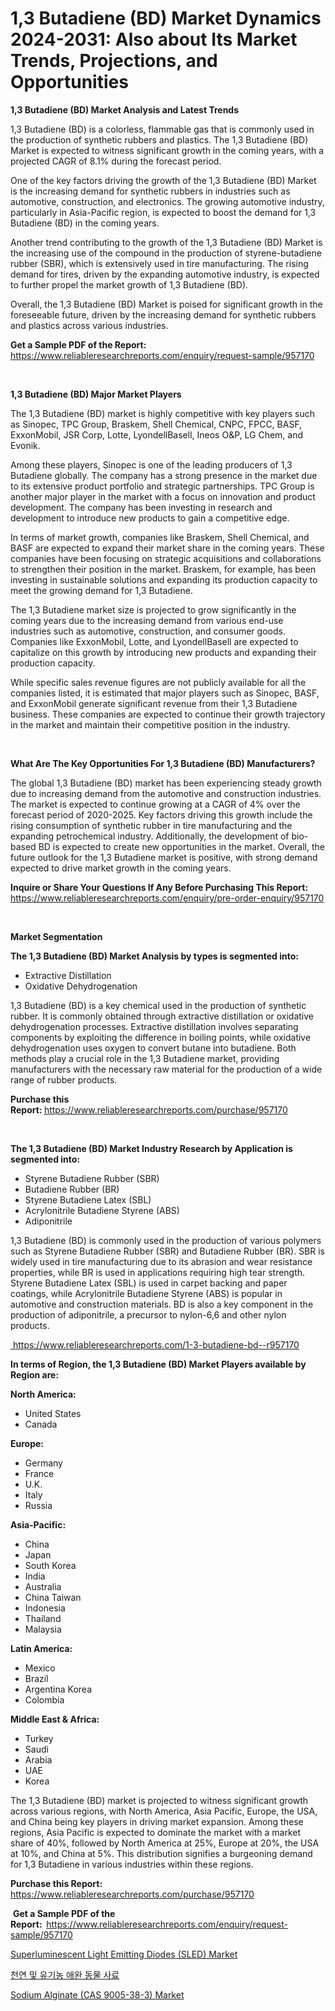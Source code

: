 <p><h1>1,3 Butadiene (BD) Market Dynamics 2024-2031: Also about Its Market Trends, Projections, and Opportunities</h1></p><p><strong>1,3 Butadiene (BD) Market Analysis and Latest Trends</strong></p>
<p><p>1,3 Butadiene (BD) is a colorless, flammable gas that is commonly used in the production of synthetic rubbers and plastics. The 1,3 Butadiene (BD) Market is expected to witness significant growth in the coming years, with a projected CAGR of 8.1% during the forecast period. </p><p>One of the key factors driving the growth of the 1,3 Butadiene (BD) Market is the increasing demand for synthetic rubbers in industries such as automotive, construction, and electronics. The growing automotive industry, particularly in Asia-Pacific region, is expected to boost the demand for 1,3 Butadiene (BD) in the coming years.</p><p>Another trend contributing to the growth of the 1,3 Butadiene (BD) Market is the increasing use of the compound in the production of styrene-butadiene rubber (SBR), which is extensively used in tire manufacturing. The rising demand for tires, driven by the expanding automotive industry, is expected to further propel the market growth of 1,3 Butadiene (BD).</p><p>Overall, the 1,3 Butadiene (BD) Market is poised for significant growth in the foreseeable future, driven by the increasing demand for synthetic rubbers and plastics across various industries.</p></p>
<p><strong>Get a Sample PDF of the Report:&nbsp;</strong> <a href="https://www.reliableresearchreports.com/enquiry/request-sample/957170">https://www.reliableresearchreports.com/enquiry/request-sample/957170</a></p>
<p>&nbsp;</p>
<p><strong>1,3 Butadiene (BD) Major Market Players</strong></p>
<p><p>The 1,3 Butadiene (BD) market is highly competitive with key players such as Sinopec, TPC Group, Braskem, Shell Chemical, CNPC, FPCC, BASF, ExxonMobil, JSR Corp, Lotte, LyondellBasell, Ineos O&P, LG Chem, and Evonik.</p><p>Among these players, Sinopec is one of the leading producers of 1,3 Butadiene globally. The company has a strong presence in the market due to its extensive product portfolio and strategic partnerships. TPC Group is another major player in the market with a focus on innovation and product development. The company has been investing in research and development to introduce new products to gain a competitive edge.</p><p>In terms of market growth, companies like Braskem, Shell Chemical, and BASF are expected to expand their market share in the coming years. These companies have been focusing on strategic acquisitions and collaborations to strengthen their position in the market. Braskem, for example, has been investing in sustainable solutions and expanding its production capacity to meet the growing demand for 1,3 Butadiene.</p><p>The 1,3 Butadiene market size is projected to grow significantly in the coming years due to the increasing demand from various end-use industries such as automotive, construction, and consumer goods. Companies like ExxonMobil, Lotte, and LyondellBasell are expected to capitalize on this growth by introducing new products and expanding their production capacity.</p><p>While specific sales revenue figures are not publicly available for all the companies listed, it is estimated that major players such as Sinopec, BASF, and ExxonMobil generate significant revenue from their 1,3 Butadiene business. These companies are expected to continue their growth trajectory in the market and maintain their competitive position in the industry.</p></p>
<p>&nbsp;</p>
<p><strong>What Are The Key Opportunities For 1,3 Butadiene (BD) Manufacturers?</strong></p>
<p><p>The global 1,3 Butadiene (BD) market has been experiencing steady growth due to increasing demand from the automotive and construction industries. The market is expected to continue growing at a CAGR of 4% over the forecast period of 2020-2025. Key factors driving this growth include the rising consumption of synthetic rubber in tire manufacturing and the expanding petrochemical industry. Additionally, the development of bio-based BD is expected to create new opportunities in the market. Overall, the future outlook for the 1,3 Butadiene market is positive, with strong demand expected to drive market growth in the coming years.</p></p>
<p><strong>Inquire or Share Your Questions If Any Before Purchasing This Report:</strong> <a href="https://www.reliableresearchreports.com/enquiry/pre-order-enquiry/957170">https://www.reliableresearchreports.com/enquiry/pre-order-enquiry/957170</a></p>
<p>&nbsp;</p>
<p><strong>Market Segmentation</strong></p>
<p><strong>The 1,3 Butadiene (BD) Market Analysis by types is segmented into:</strong></p>
<p><ul><li>Extractive Distillation</li><li>Oxidative Dehydrogenation</li></ul></p>
<p><p>1,3 Butadiene (BD) is a key chemical used in the production of synthetic rubber. It is commonly obtained through extractive distillation or oxidative dehydrogenation processes. Extractive distillation involves separating components by exploiting the difference in boiling points, while oxidative dehydrogenation uses oxygen to convert butane into butadiene. Both methods play a crucial role in the 1,3 Butadiene market, providing manufacturers with the necessary raw material for the production of a wide range of rubber products.</p></p>
<p><strong>Purchase this Report:&nbsp;</strong><a href="https://www.reliableresearchreports.com/purchase/957170">https://www.reliableresearchreports.com/purchase/957170</a></p>
<p>&nbsp;</p>
<p><strong>The 1,3 Butadiene (BD) Market Industry Research by Application is segmented into:</strong></p>
<p><ul><li>Styrene Butadiene Rubber (SBR)</li><li>Butadiene Rubber (BR)</li><li>Styrene Butadiene Latex (SBL)</li><li>Acrylonitrile Butadiene Styrene (ABS)</li><li>Adiponitrile</li></ul></p>
<p><p>1,3 Butadiene (BD) is commonly used in the production of various polymers such as Styrene Butadiene Rubber (SBR) and Butadiene Rubber (BR). SBR is widely used in tire manufacturing due to its abrasion and wear resistance properties, while BR is used in applications requiring high tear strength. Styrene Butadiene Latex (SBL) is used in carpet backing and paper coatings, while Acrylonitrile Butadiene Styrene (ABS) is popular in automotive and construction materials. BD is also a key component in the production of adiponitrile, a precursor to nylon-6,6 and other nylon products.</p></p>
<p><a href="https://www.reliableresearchreports.com/1-3-butadiene-bd--r957170">&nbsp;https://www.reliableresearchreports.com/1-3-butadiene-bd--r957170</a></p>
<p><strong>In terms of Region, the 1,3 Butadiene (BD) Market Players available by Region are:</strong></p>
<p>
    <p> <strong> North America: </strong>
        <ul>
            <li>United States</li>
            <li>Canada</li>
        </ul>
        </p> 
    <p> <strong> Europe: </strong>
        <ul>
            <li>Germany</li>
            <li>France</li>
            <li>U.K.</li>
            <li>Italy</li>
            <li>Russia</li>
        </ul>
        </p> 
    <p> <strong> Asia-Pacific: </strong>
        <ul>
            <li>China</li>
            <li>Japan</li>
            <li>South Korea</li>
            <li>India</li>
            <li>Australia</li>
            <li>China Taiwan</li>
            <li>Indonesia</li>
            <li>Thailand</li>
            <li>Malaysia</li>
        </ul>
        </p> 
    <p> <strong> Latin America: </strong>
        <ul>
            <li>Mexico</li>
            <li>Brazil</li>
            <li>Argentina Korea</li>
            <li>Colombia</li>
        </ul>
        </p> 
    <p> <strong> Middle East & Africa: </strong>
        <ul>
            <li>Turkey</li>
            <li>Saudi</li>
            <li>Arabia</li>
            <li>UAE</li>
            <li>Korea</li>
        </ul>
    </p>
    </p>
<p><p>The 1,3 Butadiene (BD) market is projected to witness significant growth across various regions, with North America, Asia Pacific, Europe, the USA, and China being key players in driving market expansion. Among these regions, Asia Pacific is expected to dominate the market with a market share of 40%, followed by North America at 25%, Europe at 20%, the USA at 10%, and China at 5%. This distribution signifies a burgeoning demand for 1,3 Butadiene in various industries within these regions.</p></p>
<p><strong>Purchase this Report: </strong><a href="https://www.reliableresearchreports.com/purchase/957170">https://www.reliableresearchreports.com/purchase/957170</a></p>
<p>&nbsp;<strong>Get a Sample PDF of the Report:&nbsp;&nbsp;</strong><a href="https://www.reliableresearchreports.com/enquiry/request-sample/957170">https://www.reliableresearchreports.com/enquiry/request-sample/957170</a></p>
<p><strong></strong></p>
<p><p><a href="https://github.com/JameTravis/Market-Research-Report-List-5/blob/main/superluminescent-light-emitting-diodes-sled-market.md">Superluminescent Light Emitting Diodes (SLED) Market</a></p><p><a href="https://github.com/laholand/Market-Research-Report-List-4/blob/main/338628278009.md">천연 및 유기농 애완 동물 사료</a></p><p><a href="https://view.publitas.com/reportprime-1/sodium-alginate-cas-9005-38-3-market-share-evolution-and-market-growth-trends-2024-2031/">Sodium Alginate (CAS 9005-38-3) Market</a></p></p>